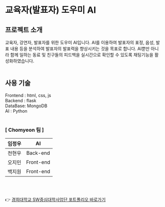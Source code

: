 # 교육자(발표자) 도우미 AI
## 프로젝트 소개

교육자, 강연자, 발표자를 위한 도우미 AI입니다.
AI를 이용하여 발표자의 표정, 음성, 발표 내용 등을 분석하여 발표자의 발표력을 향상시키는 것을 목표로 합니다.
AI뿐만 아니라 함께 일하는 동료 및 친구들의 피드백을 실시간으로 확인할 수 있도록 채팅기능을 활성화하였습니다.
<br><br>

## 사용 기술
Frontend : html, css, js <br>
Backend : flask <br>
DataBase: MongoDB <br>
AI : Python <br><br>

### [ Chomyeon 팀 ]
|임정우|AI|
|:-:|:-:|
|천현우|Back-end|
|오지민|Front-end|
|백지원|Front-end|

<br><br>

👉 [경희대학교 SW중심대학사업단 포트폴리오 바로가기](https://github.com/Chomyeon/deploy/assets/82700743/a867728f-b473-4707-8a91-4fef05c5acda)
